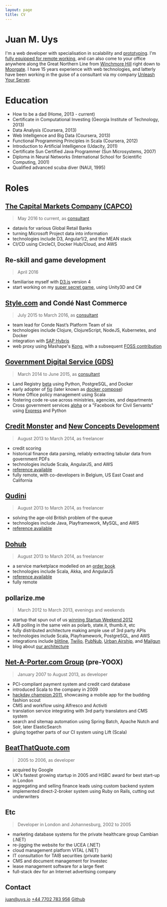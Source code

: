 ```yaml
---
layout: page
title: CV
---
```



# Juan M. Uys

I'm a web developer with specialisation in scalability and [prototyping](https://opyate.com/tag/hackathon/). I'm [fully equipped for remote working](https://opyate.com/2016/10/17/my-new-home-office/), and can also come to your office anywhere along the Great Northern Line from [Winchmore Hill](https://www.google.co.uk/maps/place/Winchmore+Hill/@51.634102,-0.1046337,17z/data=!4m5!3m4!1s0x4876192e8547b05d:0x2a644bae979ee31!8m2!3d51.6339399!4d-0.1008698) right down to [Moorgate](https://www.google.co.uk/maps/place/Moorgate/@51.5194077,-0.090235,16z/data=!4m8!1m2!2m1!1smoorgate!3m4!1s0x0:0xda442f7548e1a968!8m2!3d51.5184156!4d-0.0889152). I have 15 years experience with web technologies, and latterly have been working in the guise of a consultant via my company [Unleash Your Server](https://uys.io).


# Education

- How to be a dad (Home, 2013 - current)
- Certificate in Computational Investing (Georgia Institute of Technology, 2013)
- Data Analysis (Coursera, 2013)
- Web Intelligence and Big Data (Coursera, 2013)
- Functional Programming Principles in Scala (Coursera, 2012)
- Introduction to Artificial Intelligence (Udacity, 2011)
- Certificate Sun Certified Java Programmer (Sun Microsystems, 2007)
- Diploma in Neural Networks (International School for Scientific Computing, 2001)
- Qualified advanced scuba diver (NAUI, 1995)

# Roles

## [The Capital Markets Company (CAPCO)](http://capco.com/)

> May 2016 to current, as [consultant](https://uys.io)

- datavis for various Global Retail Banks
- turning Microsoft Project data into information
- technologies include D3, Angular1/2, and the MEAN stack
- CI/CD using CircleCI, Docker Hub/Cloud, and AWS

## Re-skill and game development

> April 2016

- familiarise myself with [D3.js](https://d3js.org/) version 4
- start working on my [super secret game](https://opyate.com/tag/gamedev/), using Unity3D and C#

## [Style.com](https://www.style.com/) and Condé Nast Commerce

> July 2015 to March 2016, as [consultant](https://uys.io)

- team lead for Conde Nast’s Platform Team of six
- technologies include Clojure, ClojureScript, NodeJS, Kubernetes, and Docker
- integration with [SAP Hybris](https://www.hybris.com/en/)
- web proxy using Mashape's [Kong](https://getkong.org), with a subsequent [FOSS contribution](https://github.com/Mashape/kong/pull/1094)

## [Government Digital Service (GDS)](https://gds.blog.gov.uk/)

> March 2014 to June 2015, as [consultant](https://uys.io)

- Land Registry [beta](https://www.gov.uk/service-manual/agile-delivery/how-the-beta-phase-works) using Python, PostgreSQL, and Docker
- early adopter of [fig](http://www.fig.sh/) (later known as [docker compose](https://docs.docker.com/compose/))
- Home Office policy management using Scala
- fostering code re-use across ministries, agencies, and departments
- Cross government services [alpha](https://www.gov.uk/service-manual/agile-delivery/how-the-alpha-phase-works) or a "Facebook for Civil Servants" using [Express](http://expressjs.com/) and Python

## [Credit Monster](https://creditmonster.com/) and [New Concepts Development](http://newconceptscompany.com/)

> August 2013 to March 2014, as freelancer

- credit scoring
- historical finance data parsing, reliably extracting tabular data from government PDFs
- technologies include Scala, AngularJS, and AWS
- [reference available](https://cdn.opyate.com/references/New+Concepts+Development+(credit+monster).pdf)
- fully remote, with co-developers in Belgium, US East Coast and California

## [Qudini](https://www.qudini.com/)

> August 2013 to March 2014, as freelancer

- solving the age-old British problem of the queue
- technologies include Java, Playframework, MySQL, and AWS
- [reference available](https://cdn.opyate.com/references/Qudini.pdf)

## [Dohub](http://dohubenterprise.com/)

> August 2013 to March 2014, as freelancer

- a service marketplace modelled on an [order book](https://en.wikipedia.org/wiki/Order_book_(trading))
- technologies include Scala, Akka, and AngularJS
- [reference available](https://cdn.opyate.com/references/Dohub.pdf)
- fully remote

## pollarize.me

> March 2012 to March 2013, evenings and weekends

- startup that spun out of us [winning Startup Weekend 2012](https://opyate.com/2012/03/25/we-won-startup-weekend/)
- A/B polling in the same vein as polarb, state.it, thumb.it, etc
- fully distributed architecture making ample use of 3rd party APIs
- technologies include Scala, Playframework, PostgreSQL, and AWS
- integrations include [blitline](https://www.blitline.com/v3/home), [Twilio](https://www.twilio.com/), [PubNub](https://www.pubnub.com/), [Urban Airship](https://www.urbanairship.com/), and [Mailgun](https://www.mailgun.com/)
- blog about [our architecture](https://opyate.com/2012/11/20/pollarize-architecture-at-a-glance/)

## [Net-A-Porter.com Group](https://www.net-a-porter.com/) (pre-YOOX)

> January 2007 to August 2013, as developer

- PCI-compliant payment system and credit card database
- introduced Scala to the company in 2009
- [hackday champion 2011](https://opyate.com/2011/04/22/we-won-net-a-porter-hack-day/), showcasing a mobile app for the budding fashion scout
- CMS and workflow using Alfresco and Activiti
- translation service integrating with 3rd party translators and CMS system
- search and sitemap automation using Spring Batch, Apache Nutch and Solr, later ElasticSearch
- gluing together parts of our CI system using Lift (Scala)

## [BeatThatQuote.com](https://www.beatthatquote.com/)

> 2005 to 2006, as developer

- acquired by Google
- UK's fastest growing startup in 2005 and HSBC award for best start-up in London
- aggregating and selling finance leads using custom backend system
- implemented direct-2-broker system using Ruby on Rails, cutting out underwriters

## Etc

> Developer in London and Johannesburg, 2002 to 2005

- marketing database systems for the private healthcare group Cambian (.NET)
- re-jigging the website for the UCEA (.NET)
- cloud management platform VITAL (.NET)
- IT consultation for TAIB securities (private bank)
- CMS and document management for Investec
- lease management software for a large fleet
- full-stack dev for an Internet advertising company


## Contact

[juan@uys.io](mailto:juan@uys.io)
[+44 7702 783 956](tel:+447702783956)
[Github](https://github.com/opyate/)
